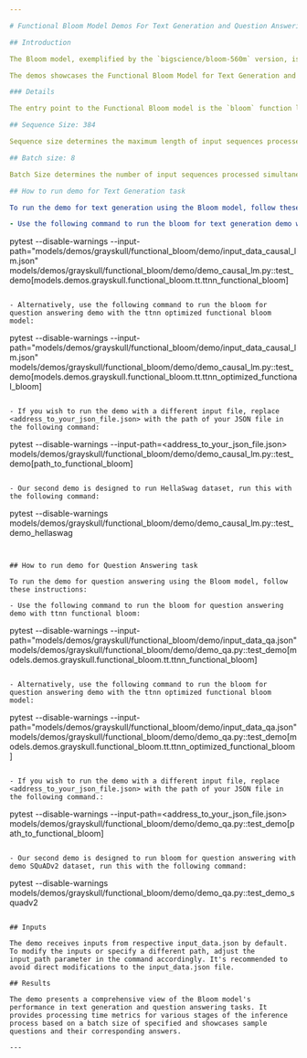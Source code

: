 ```yaml
---

# Functional Bloom Model Demos For Text Generation and Question Answering

## Introduction

The Bloom model, exemplified by the `bigscience/bloom-560m` version, is a powerful language model renowned for its text generation capabilities. From simple completions to complex linguistic analyses, Bloom excels in tasks like cloze tests, counterfactuals, and reframed text generations. Applied downstream, it aids in information extraction, question answering, and summarization.

The demos showcases the Functional Bloom Model for Text Generation and Question Answering tasks.

### Details

The entry point to the Functional Bloom model is the `bloom` function located in `ttnn_optimized_functional_bloom.py`. The `bigscience/bloom-560m` version from Hugging Face is utilized as the reference model.

## Sequence Size: 384

Sequence size determines the maximum length of input sequences processed by the model, optimizing performance and compatibility. It's recommended to set the `sequence_size` to 384

## Batch size: 8

Batch Size determines the number of input sequences processed simultaneously during training or inference, impacting computational efficiency and memory usage. It's recommended to set the `batch_size` to 8

## How to run demo for Text Generation task

To run the demo for text generation using the Bloom model, follow these instructions:

- Use the following command to run the bloom for text generation demo with ttnn functional bloom:
  ```
  pytest --disable-warnings --input-path="models/demos/grayskull/functional_bloom/demo/input_data_causal_lm.json" models/demos/grayskull/functional_bloom/demo/demo_causal_lm.py::test_demo[models.demos.grayskull.functional_bloom.tt.ttnn_functional_bloom]
  ```

- Alternatively, use the following command to run the bloom for question answering demo with the ttnn optimized functional bloom model:
  ```
  pytest --disable-warnings --input-path="models/demos/grayskull/functional_bloom/demo/input_data_causal_lm.json" models/demos/grayskull/functional_bloom/demo/demo_causal_lm.py::test_demo[models.demos.grayskull.functional_bloom.tt.ttnn_optimized_functional_bloom]
  ```

- If you wish to run the demo with a different input file, replace <address_to_your_json_file.json> with the path of your JSON file in the following command:
  ```
  pytest --disable-warnings --input-path=<address_to_your_json_file.json> models/demos/grayskull/functional_bloom/demo/demo_causal_lm.py::test_demo[path_to_functional_bloom]
  ```

- Our second demo is designed to run HellaSwag dataset, run this with the following command:
  ```
  pytest --disable-warnings models/demos/grayskull/functional_bloom/demo/demo_causal_lm.py::test_demo_hellaswag
  ```


## How to run demo for Question Answering task

To run the demo for question answering using the Bloom model, follow these instructions:

- Use the following command to run the bloom for question answering demo with ttnn functional bloom:
  ```
  pytest --disable-warnings --input-path="models/demos/grayskull/functional_bloom/demo/input_data_qa.json" models/demos/grayskull/functional_bloom/demo/demo_qa.py::test_demo[models.demos.grayskull.functional_bloom.tt.ttnn_functional_bloom]
  ```

- Alternatively, use the following command to run the bloom for question answering demo with the ttnn optimized functional bloom model:
  ```
  pytest --disable-warnings --input-path="models/demos/grayskull/functional_bloom/demo/input_data_qa.json" models/demos/grayskull/functional_bloom/demo/demo_qa.py::test_demo[models.demos.grayskull.functional_bloom.tt.ttnn_optimized_functional_bloom]
  ```

- If you wish to run the demo with a different input file, replace <address_to_your_json_file.json> with the path of your JSON file in the following command.:
  ```
  pytest --disable-warnings --input-path=<address_to_your_json_file.json> models/demos/grayskull/functional_bloom/demo/demo_qa.py::test_demo[path_to_functional_bloom]
  ```

- Our second demo is designed to run bloom for question answering with demo SQuADv2 dataset, run this with the following command:
  ```
  pytest --disable-warnings models/demos/grayskull/functional_bloom/demo/demo_qa.py::test_demo_squadv2
  ```

## Inputs

The demo receives inputs from respective input_data.json by default. To modify the inputs or specify a different path, adjust the input_path parameter in the command accordingly. It's recommended to avoid direct modifications to the input_data.json file.

## Results

The demo presents a comprehensive view of the Bloom model's performance in text generation and question answering tasks. It provides processing time metrics for various stages of the inference process based on a batch size of specified and showcases sample questions and their corresponding answers.

---
```

